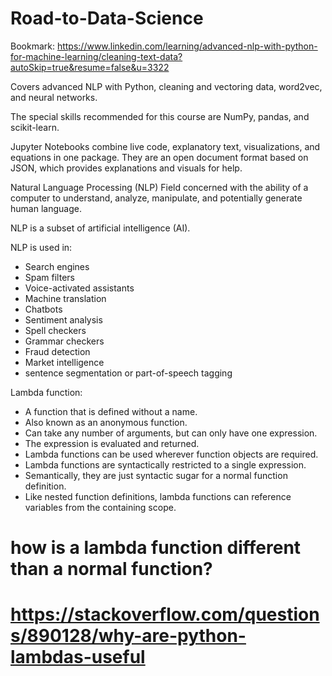 # Road-to-Data-Science

Bookmark: https://www.linkedin.com/learning/advanced-nlp-with-python-for-machine-learning/cleaning-text-data?autoSkip=true&resume=false&u=3322

Covers advanced NLP with Python, cleaning and vectoring data, word2vec, and neural networks.

The special skills recommended for this course are NumPy, pandas, and scikit-learn.

Jupyter Notebooks combine live code, explanatory text, visualizations, and equations in one package. They are an open document format based on JSON, which provides explanations and visuals for help.

Natural Language Processing (NLP)
Field concerned with the ability of a computer to understand, analyze, manipulate, and potentially generate human language.

NLP is a subset of artificial intelligence (AI).

NLP is used in:
- Search engines
- Spam filters
- Voice-activated assistants
- Machine translation
- Chatbots
- Sentiment analysis
- Spell checkers
- Grammar checkers
- Fraud detection
- Market intelligence
- sentence segmentation or part-of-speech tagging


Lambda function:
- A function that is defined without a name.
- Also known as an anonymous function.
- Can take any number of arguments, but can only have one expression.
- The expression is evaluated and returned.
- Lambda functions can be used wherever function objects are required.
- Lambda functions are syntactically restricted to a single expression.
- Semantically, they are just syntactic sugar for a normal function definition.
- Like nested function definitions, lambda functions can reference variables from the containing scope.
# how is a lambda function different than a normal function?

# https://stackoverflow.com/questions/890128/why-are-python-lambdas-useful


